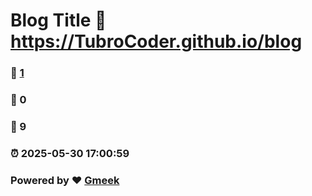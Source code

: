 # Blog Title :link: https://TubroCoder.github.io/blog 
### :page_facing_up: [1](https://TubroCoder.github.io/blog/tag.html) 
### :speech_balloon: 0 
### :hibiscus: 9 
### :alarm_clock: 2025-05-30 17:00:59 
### Powered by :heart: [Gmeek](https://github.com/Meekdai/Gmeek)
